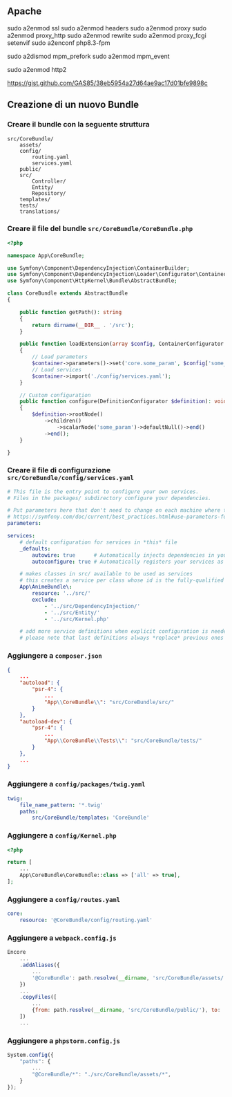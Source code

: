 ## Apache
sudo a2enmod ssl
sudo a2enmod headers
sudo a2enmod proxy
sudo a2enmod proxy_http
sudo a2enmod rewrite
sudo a2enmod proxy_fcgi setenvif
sudo a2enconf php8.3-fpm

sudo a2dismod mpm_prefork
sudo a2enmod mpm_event

sudo a2enmod http2

https://gist.github.com/GAS85/38eb5954a27d64ae9ac17d01bfe9898c

## Creazione di un nuovo Bundle

### Creare il bundle con la seguente struttura
```
src/CoreBundle/
    assets/
    config/
        routing.yaml
        services.yaml
    public/
    src/
        Controller/
        Entity/
        Repository/
    templates/
    tests/
    translations/
```

### Creare il file del bundle `src/CoreBundle/CoreBundle.php`
```php
<?php

namespace App\CoreBundle;

use Symfony\Component\DependencyInjection\ContainerBuilder;
use Symfony\Component\DependencyInjection\Loader\Configurator\ContainerConfigurator;
use Symfony\Component\HttpKernel\Bundle\AbstractBundle;

class CoreBundle extends AbstractBundle
{

    public function getPath(): string
    {
        return dirname(__DIR__ . '/src');
    }

    public function loadExtension(array $config, ContainerConfigurator $container, ContainerBuilder $builder): void
    {
        // Load parameters
        $container->parameters()->set('core.some_param', $config['some_param']);
        // Load services
        $container->import('./config/services.yaml');
    }

    // Custom configuration
    public function configure(DefinitionConfigurator $definition): void
    {
        $definition->rootNode()
            ->children()
                ->scalarNode('some_param')->defaultNull()->end()
            ->end();
    }

}
```

### Creare il file di configurazione `src/CoreBundle/config/services.yaml`
```yaml
# This file is the entry point to configure your own services.
# Files in the packages/ subdirectory configure your dependencies.

# Put parameters here that don't need to change on each machine where the app is deployed
# https://symfony.com/doc/current/best_practices.html#use-parameters-for-application-configuration
parameters:

services:
    # default configuration for services in *this* file
    _defaults:
        autowire: true      # Automatically injects dependencies in your services.
        autoconfigure: true # Automatically registers your services as commands, event subscribers, etc.

    # makes classes in src/ available to be used as services
    # this creates a service per class whose id is the fully-qualified class name
    App\AnimeBundle\:
        resource: '../src/'
        exclude:
            - '../src/DependencyInjection/'
            - '../src/Entity/'
            - '../src/Kernel.php'

    # add more service definitions when explicit configuration is needed
    # please note that last definitions always *replace* previous ones

```

### Aggiungere a `composer.json`
```json
{
    ...
    "autoload": {
        "psr-4": {
            ...
            "App\\CoreBundle\\": "src/CoreBundle/src/"
        }
    },
    "autoload-dev": {
        "psr-4": {
            ...
            "App\\CoreBundle\\Tests\\": "src/CoreBundle/tests/"
        }
    },
    ...
}
```

### Aggiungere a `config/packages/twig.yaml`
```yaml
twig:
    file_name_pattern: '*.twig'
    paths:
        src/CoreBundle/templates: 'CoreBundle'
```

### Aggiungere a `config/Kernel.php`
```php
<?php

return [
    ...
    App\CoreBundle\CoreBundle::class => ['all' => true],
];
```

### Aggiungere a `config/routes.yaml`
```yaml
core:
    resource: '@CoreBundle/config/routing.yaml'
```

### Aggiungere a `webpack.config.js`
```javascript
Encore
    ...
    .addAliases({
        ...
        '@CoreBundle': path.resolve(__dirname, 'src/CoreBundle/assets/'),
    })
    ...
    .copyFiles([
        ...
        {from: path.resolve(__dirname, 'src/CoreBundle/public/'), to: 'core/[path][name].[ext]'},
    ])
    ...
```

### Aggiungere a `phpstorm.config.js`
```javascript
System.config({
    "paths": {
        ...
        "@CoreBundle/*": "./src/CoreBundle/assets/*",
    }
});
```